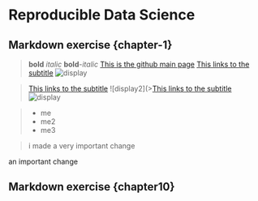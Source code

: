 ﻿

# Reproducible Data Science
## Markdown exercise {chapter-1}

>**bold**
>_italic_
>**bold**-_italic_
>[This is the github main page](https://github.com/melanieganz/ReproducibleQuantitativeDataAnalysis-2025)
>[This links to the subtitle](#chapter-1)
>![display](https://raw.githubusercontent.com/melanieganz/ReproducibleQuantitativeDataAnalysis-2025/main/markdown/Markdown-mark.jpg)

>[This links to the subtitle](#chapter-1)
>![display2](>[This links to the subtitle](#chapter-1)
>![display](https://github.com/melanieganz/ReproducibleQuantitativeDataAnalysis-2025/blob/main/markdown/Markdown-mark.png?raw=true)


>* me
>* me2
>* me3



>i made a very important change

an important change


















## Markdown exercise {chapter10}
